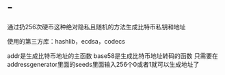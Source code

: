 # -
通过扔256次硬币这种绝对隐私且随机的方法生成比特币私钥和地址

使用的第三方库：hashlib，ecdsa，codecs

addr是生成比特币地址的主函数
base58是生成比特币地址转码的函数
只需要在addressgenerator里面的seeds里面输入256个0或者1就可以生成地址了
